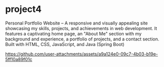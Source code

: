 # project4
 Personal Portfolio Website – A responsive and visually appealing site showcasing my skills, projects, and achievements in web development. It features a captivating home page, an "About Me" section with my background and experience, a portfolio of projects, and a contact section. Built with HTML, CSS, JavaScript, and Java (Spring Boot)


https://github.com/user-attachments/assets/a9a124e0-09c7-4b03-b19e-5ff10a89f01c

